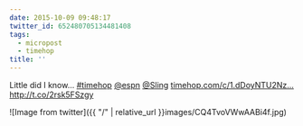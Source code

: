 ```yaml
---
date: 2015-10-09 09:48:17
twitter_id: 652480705134481408
tags:
  - micropost
  - timehop
title: ''
---
```


Little did I know... [#timehop](https://twitter.com/hashtag/timehop) [@espn](https://twitter.com/espn) [@Sling](https://twitter.com/Sling)  [timehop.com/c/1.dDoyNTU2Nz…](http://timehop.com/c/1.dDoyNTU2NzM4MTI2MjcwOUl37Ky-83K1536VilHJpfRiTl6GIhKVzZ5pYWhTotmuMR8bgB-qZc3S-lXZxCAdgQ) http://t.co/2rsk5FSzgy

![Image from twitter]({{ "/" | relative_url  }}images/CQ4TvoVWwAABi4f.jpg)
